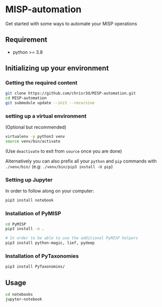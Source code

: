 # MISP-automation
Get started with some ways to automate your MISP operations

## Requirement

- python >= 3.8

## Initializing up your environment

### Getting the required content

```bash
git clone https://github.com/chrisr3d/MISP-automation.git
cd MISP-automation
git submodule update --init --recursive
```

### setting up a virtual environment

(Optional but recommended)

```bash
virtualenv -p python3 venv
source venv/bin/activate
```
(Use `deactivate` to exit from `source` once you are done)

Alternatively you can also prefix all your `python` and `pip` commands with `./venv/bin/` (e.g: `./venv/bin/pip3 install -U pip`)

### Setting up Jupyter

In order to follow along on your computer:

```bash
pip3 install notebook
```

### Installation of PyMISP

```bash
cd PyMISP
pip3 install -e .

# In order to be able to use the additional PyMISP helpers
pip3 install python-magic, lief, pydeep
```

### Installation of PyTaxonomies

```bash
pip3 install PyTaxonomies/
```

## Usage

```bash
cd notebooks
jupyter-notebook
```
